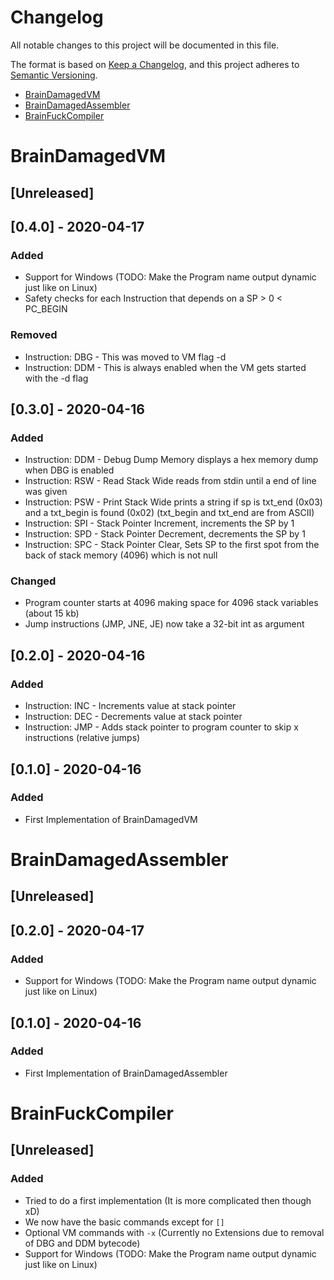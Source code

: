 # Changelog
All notable changes to this project will be documented in this file.

The format is based on [Keep a Changelog](https://keepachangelog.com/en/1.0.0/),
and this project adheres to [Semantic Versioning](https://semver.org/spec/v2.0.0.html).

* [BrainDamagedVM](#bdvm)
* [BrainDamagedAssembler](#bdasm)
* [BrainFuckCompiler](#bdc)

# <a name="bdvm"></a>BrainDamagedVM

## [Unreleased]

## [0.4.0] - 2020-04-17
### Added
- Support for Windows (TODO: Make the Program name output dynamic just like on Linux)
- Safety checks for each Instruction that depends on a SP > 0 < PC_BEGIN

### Removed
- Instruction: DBG - This was moved to VM flag -d
- Instruction: DDM - This is always enabled when the VM gets started with the -d flag


## [0.3.0] - 2020-04-16
### Added
- Instruction: DDM - Debug Dump Memory displays a hex memory dump when DBG is enabled
- Instruction: RSW - Read Stack Wide reads from stdin until a end of line was given
- Instruction: PSW - Print Stack Wide prints a string if sp is txt_end (0x03) and a txt_begin is found (0x02) (txt_begin and txt_end are from ASCII)
- Instruction: SPI - Stack Pointer Increment, increments the SP by 1
- Instruction: SPD - Stack Pointer Decrement, decrements the SP by 1
- Instruction: SPC - Stack Pointer Clear, Sets SP to the first spot from the back of stack memory (4096) which is not null

### Changed
- Program counter starts at 4096 making space for 4096 stack variables (about 15 kb)
- Jump instructions (JMP, JNE, JE) now take a 32-bit int as argument

## [0.2.0] - 2020-04-16
### Added
- Instruction: INC - Increments value at stack pointer
- Instruction: DEC - Decrements value at stack pointer
- Instruction: JMP - Adds stack pointer to program counter to skip x instructions (relative jumps)

## [0.1.0] - 2020-04-16
### Added
- First Implementation of BrainDamagedVM

# <a name="bdasm"></a>BrainDamagedAssembler

## [Unreleased]

## [0.2.0] - 2020-04-17
### Added
- Support for Windows (TODO: Make the Program name output dynamic just like on Linux)

## [0.1.0] - 2020-04-16
### Added
- First Implementation of BrainDamagedAssembler

# <a name="bdc"></a>BrainFuckCompiler

## [Unreleased]
### Added
- Tried to do a first implementation (It is more complicated then though xD)
- We now have the basic commands except for `[]` 
- Optional VM commands with `-x` (Currently no Extensions due to removal of DBG and DDM bytecode)
- Support for Windows (TODO: Make the Program name output dynamic just like on Linux)